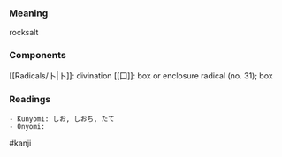 ### Meaning

rocksalt

### Components

[[Radicals/卜|卜]]: divination [[囗]]: box or enclosure radical (no. 31); box

### Readings

```
- Kunyomi: しお, しおち, たて
- Onyomi: 
```

#kanji